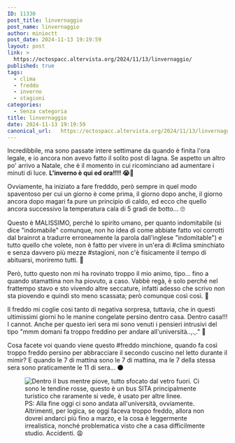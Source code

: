 ```yaml
---
ID: 11330
post_title: linvernaggio
post_name: linvernaggio
author: minioctt
post_date: 2024-11-13 19:19:59
layout: post
link: >
  https://octospacc.altervista.org/2024/11/13/linvernaggio/
published: true
tags:
  - clima
  - freddo
  - inverno
  - stagioni
categories:
  - Senza categoria
title: linvernaggio
date: 2024-11-13 19:19:59
canonical_url:   https://octospacc.altervista.org/2024/11/13/linvernaggio/
---
```

<!-- wp:paragraph -->
<p>Incredibbile, ma sono passate intere settimane da quando è finita l'ora legale, e io ancora non avevo fatto il solito post di lagna. Se aspetto un altro po' arrivo a Natale, che è il momento in cui ricominciano ad aumentare i minuti di luce. <strong>L'inverno è qui ed ora!!!! 😭🥶</strong></p>
<!-- /wp:paragraph -->

<!-- wp:paragraph -->
<p>Ovviamente, ha iniziato a fare fredddo, però sempre in quel modo spaventoso per cui un giorno è come prima, il giorno dopo anche, il giorno ancora dopo magari fa pure un principio di caldo, ed ecco che quello ancora successivo la temperatura cala di 5 gradi de botto... 🙄</p>
<!-- /wp:paragraph -->

<!-- wp:paragraph -->
<p>Questo è MALISSIMO, perché lo spirito umano, per quanto indomitabile (si dice "indomabile" comunque, non ho idea di come abbiate fatto voi corrotti dal brainrot a tradurre erroneamente la parola dall'inglese "indomitable") e tutto quello che volete, non è fatto per vivere in un'era di #clima sminchiato e senza davvero più mezze #stagioni, non c'è fisicamente il tempo di abituarsi, moriremo tutti. 🥲</p>
<!-- /wp:paragraph -->

<!-- wp:paragraph -->
<p>Però, tutto questo non mi ha rovinato troppo il mio animo, tipo... fino a quando stamattina non ha piovuto, a caso. Vabbè regà, è solo perché nel frattempo stavo e sto vivendo altre seccature, infatti adesso che scrivo non sta piovendo e quindi sto meno scassata; però comunque così così. 🤥</p>
<!-- /wp:paragraph -->

<!-- wp:paragraph -->
<p>Il freddo mi coglie cosi tanto di negativa sorpresa, tuttavia, che in questi ultimissimi giorni ho le manine congelate persino dentro casa. Dentro casa!!! I cannot. Anche per questo ieri sera mi sono venuti i pensieri intrusivi del tipo "mmm domani fa troppo freddino per andare all'università..,.,." 🤫</p>
<!-- /wp:paragraph -->

<!-- wp:paragraph -->
<p>Cosa facete voi quando viene questo #freddo minchione, quando fa così troppo freddo persino per abbracciare il secondo cuscino nel letto durante il mimir? E quando le 7 di mattina sono le 7 di mattina, ma le 7 della stessa sera sono praticamente le 11 di sera... 🌑</p>
<!-- /wp:paragraph -->

<!-- wp:paragraph -->
<p></p>
<!-- /wp:paragraph -->

<!-- wp:image {"id":11335,"sizeSlug":"large","linkDestination":"none"} -->
<figure class="wp-block-image size-large"><img src="{{site.cdnurl}}/assets/uploads/2024/11/img_20241113_1831535665033924536878520-960x1280.jpg" alt="Dentro il bus mentre piove, tutto sfocato dal vetro fuori. Ci sono le tendine rosse, questo è un bus SITA principalmente turistico che raramente si vede, è usato per altre linee." class="wp-image-11335"/><figcaption class="wp-element-caption">PS: Alla fine oggi ci sono andata all'università, ovviamente. Altrimenti, per logica, se oggi faceva troppo freddo, allora non dovrei andarci più fino a marzo, e la cosa è leggermente irrealistica, nonché problematica visto che a casa difficilmente studio. Accidenti. 😩</figcaption></figure>
<!-- /wp:image -->
